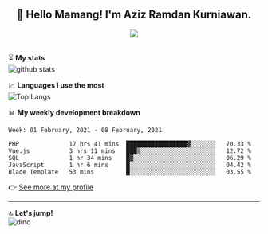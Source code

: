 <h2 align="center">👋 Hello Mamang! I'm Aziz Ramdan Kurniawan.</h2>  
<p align="center">
  <img src="https://komarev.com/ghpvc/?username=azizramdan"> <br><br>
</p>
    
⏳ **My stats**  
![github stats](https://github-readme-stats.vercel.app/api?username=azizramdan&show_icons=true&count_private=true&title_color=000&hide_border=true&hide_title=true)  

📈 **Languages I use the most**  
![Top Langs](https://github-readme-stats.vercel.app/api/top-langs/?username=azizramdan&layout=compact&langs_count=6&hide=tsql&hide_border=true&hide_title=true&exclude_repo=Futsal-Go,Futsal-Go-Admin,Sistem-Informasi-Sensus-Harian-Rawat-Inap)  

📊 **My weekly development breakdown**
<!--START_SECTION:waka-->
```text
Week: 01 February, 2021 - 08 February, 2021

PHP              17 hrs 41 mins  █████████████████▓░░░░░░░   70.33 % 
Vue.js           3 hrs 11 mins   ███▒░░░░░░░░░░░░░░░░░░░░░   12.72 % 
SQL              1 hr 34 mins    █▓░░░░░░░░░░░░░░░░░░░░░░░   06.29 % 
JavaScript       1 hr 6 mins     █░░░░░░░░░░░░░░░░░░░░░░░░   04.42 % 
Blade Template   53 mins         █░░░░░░░░░░░░░░░░░░░░░░░░   03.55 % 
```
<!--END_SECTION:waka-->
👉 [See more at my profile](https://wakatime.com/@azizramdan)
***
🔝 **Let's jump!**  
![dino](https://raw.githubusercontent.com/azizramdan/azizramdan/master/dino.gif)  
